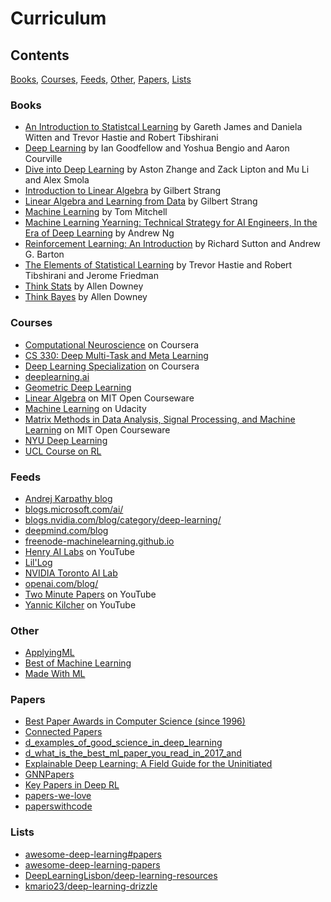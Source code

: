 # Curriculum

## Contents

[Books](#Books), [Courses](#Courses), [Feeds](#Feeds), [Other](#Other), [Papers](#Papers), [Lists](#Lists)

### Books

- [An Introduction to Statistcal Learning](https://www.statlearning.com/) by Gareth James and Daniela Witten and Trevor Hastie and Robert Tibshirani
- [Deep Learning](http://www.deeplearningbook.org/) by Ian Goodfellow and Yoshua Bengio and Aaron Courville
- [Dive into Deep Learning](http://d2l.ai/) by Aston Zhange and Zack Lipton and Mu Li and Alex Smola 
- [Introduction to Linear Algebra](http://math.mit.edu/~gs/linearalgebra/) by Gilbert Strang
- [Linear Algebra and Learning from Data](http://math.mit.edu/~gs/learningfromdata/) by Gilbert Strang
- [Machine Learning](http://www.cs.cmu.edu/afs/cs.cmu.edu/user/mitchell/ftp/mlbook.html) by Tom Mitchell
- [Machine Learning Yearning: Technical Strategy for AI Engineers, In the Era of Deep Learning](https://www.deeplearning.ai/programs/) by Andrew Ng
- [Reinforcement Learning: An Introduction](http://incompleteideas.net/book/the-book-2nd.html) by Richard Sutton and Andrew G. Barton
- [The Elements of Statistical Learning](https://web.stanford.edu/~hastie/Papers/ESLII.pdf) by Trevor Hastie and Robert Tibshirani and Jerome Friedman
- [Think Stats](http://greenteapress.com/thinkstats/) by Allen Downey
- [Think Bayes](https://greenteapress.com/wp/think-bayes/) by Allen Downey

### Courses

- [Computational Neuroscience](https://www.coursera.org/learn/computational-neuroscience/home/welcome) on Coursera
- [CS 330: Deep Multi-Task and Meta Learning](https://cs330.stanford.edu/)
- [Deep Learning Specialization](https://www.coursera.org/specializations/deep-learning) on Coursera
- [deeplearning.ai](https://www.deeplearning.ai/)
- [Geometric Deep Learning](https://geometricdeeplearning.com/lectures)
- [Linear Algebra](https://ocw.mit.edu/courses/mathematics/18-06-linear-algebra-spring-2010/) on MIT Open Courseware
- [Machine Learning](https://www.udacity.com/course/machine-learning--ud262) on Udacity
- [Matrix Methods in Data Analysis, Signal Processing, and Machine Learning](https://ocw.mit.edu/courses/mathematics/18-065-matrix-methods-in-data-analysis-signal-processing-and-machine-learning-spring-2018/index.htm) on MIT Open Courseware
- [NYU Deep Learning](https://github.com/Atcold/NYU-DLSP21)
- [UCL Course on RL](https://www.davidsilver.uk/teaching/)

### Feeds

- [Andrej Karpathy blog](https://karpathy.github.io/)
- [blogs.microsoft.com/ai/](https://blogs.microsoft.com/ai/)
- [blogs.nvidia.com/blog/category/deep-learning/](https://blogs.nvidia.com/blog/category/deep-learning/)
- [deepmind.com/blog](https://deepmind.com/blog)
- [freenode-machinelearning.github.io](https://freenode-machinelearning.github.io/Resources/ArticlesReview.html#papers)
- [Henry AI Labs](https://www.youtube.com/channel/UCHB9VepY6kYvZjj0Bgxnpbw) on YouTube
- [Lil'Log](https://lilianweng.github.io/lil-log/)
- [NVIDIA Toronto AI Lab](https://nv-tlabs.github.io/)
- [openai.com/blog/](https://openai.com/blog/)
- [Two Minute Papers](https://www.youtube.com/user/keeroyz) on YouTube
- [Yannic Kilcher](https://www.youtube.com/channel/UCZHmQk67mSJgfCCTn7xBfew) on YouTube

### Other

- [ApplyingML](https://www.applyingml.com/)
- [Best of Machine Learning](https://bestofml.com/)
- [Made With ML](https://madewithml.com/)

### Papers

- [Best Paper Awards in Computer Science (since 1996)](https://jeffhuang.com/best_paper_awards.html)
- [Connected Papers](https://www.connectedpapers.com/)
- [d_examples_of_good_science_in_deep_learning](https://www.reddit.com/r/MachineLearning/comments/gpgspf/d_examples_of_good_science_in_deep_learning/)
- [d_what_is_the_best_ml_paper_you_read_in_2017_and](https://www.reddit.com/r/MachineLearning/comments/7n69h0/d_what_is_the_best_ml_paper_you_read_in_2017_and/)
- [Explainable Deep Learning: A Field Guide for the Uninitiated](https://arxiv.org/abs/2004.14545)
- [GNNPapers](https://github.com/thunlp/GNNPapers)
- [Key Papers in Deep RL](https://docs.google.com/document/d/1t55CCHabmHmrJ1VRoOSmQmR9lHkClAPxOlYGuvmof2Q/edit)
- [papers-we-love](https://github.com/papers-we-love/papers-we-love)
- [paperswithcode](https://paperswithcode.com/)

### Lists

- [awesome-deep-learning#papers](https://github.com/ChristosChristofidis/awesome-deep-learning#papers)
- [awesome-deep-learning-papers](https://github.com/terryum/awesome-deep-learning-papers)
- [DeepLearningLisbon/deep-learning-resources](https://github.com/DeepLearningLisbon/deep-learning-resources)
- [kmario23/deep-learning-drizzle](https://github.com/kmario23/deep-learning-drizzle)
